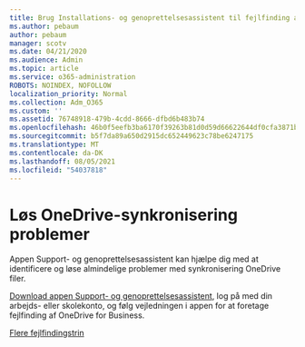 ```yaml
---
title: Brug Installations- og genoprettelsesassistent til fejlfinding af OneDrive for Business
ms.author: pebaum
author: pebaum
manager: scotv
ms.date: 04/21/2020
ms.audience: Admin
ms.topic: article
ms.service: o365-administration
ROBOTS: NOINDEX, NOFOLLOW
localization_priority: Normal
ms.collection: Adm_O365
ms.custom: ''
ms.assetid: 76748918-479b-4cdd-8666-dfbd6b483b74
ms.openlocfilehash: 46b0f5eefb3ba6170f39263b81d0d59d66622644df0cfa3871b1ce4cdd214818
ms.sourcegitcommit: b5f7da89a650d2915dc652449623c78be6247175
ms.translationtype: MT
ms.contentlocale: da-DK
ms.lasthandoff: 08/05/2021
ms.locfileid: "54037818"
---
```

# <a name="fix-onedrive-sync-problems"></a>Løs OneDrive-synkronisering problemer

Appen Support- og genoprettelsesassistent kan hjælpe dig med at identificere og løse almindelige problemer med synkronisering OneDrive filer. 
  
[Download appen Support- og genoprettelsesassistent](https://aka.ms/sara), log på med din arbejds- eller skolekonto, og følg vejledningen i appen for at foretage fejlfinding af OneDrive for Business. 
  
[Flere fejlfindingstrin](https://go.microsoft.com/fwlink/?linkid=872097)
  

